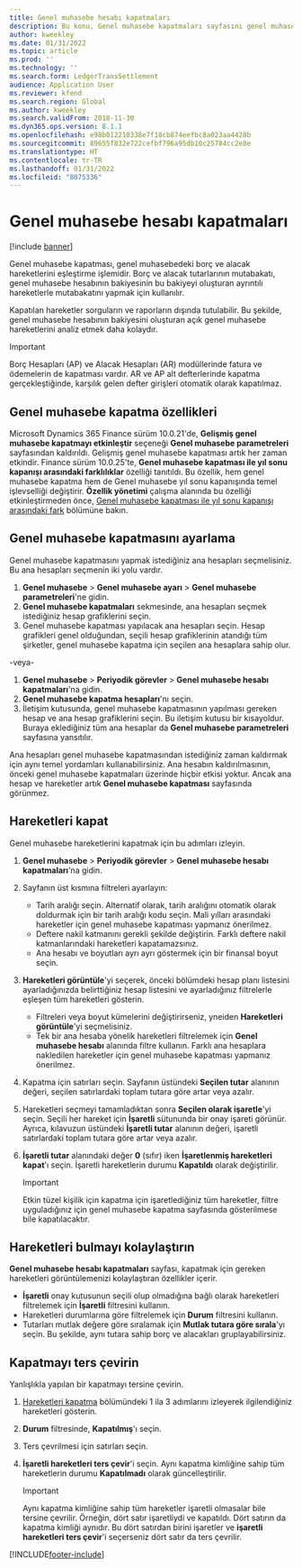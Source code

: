 ```yaml
---
title: Genel muhasebe hesabı kapatmaları
description: Bu konu, Genel muhasebe kapatmaları sayfasını genel muhasebe hareketlerini kapatmak ve kapatmaları geri almak için nasıl kullanılacağını açıklar.
author: kweekley
ms.date: 01/31/2022
ms.topic: article
ms.prod: ''
ms.technology: ''
ms.search.form: LedgerTransSettlement
audience: Application User
ms.reviewer: kfend
ms.search.region: Global
ms.author: kweekley
ms.search.validFrom: 2018-11-30
ms.dyn365.ops.version: 8.1.1
ms.openlocfilehash: e98b012210338e7f18cb874eefbc8a023aa4428b
ms.sourcegitcommit: 89655f832e722cefbf796a95db10c25784cc2e8e
ms.translationtype: HT
ms.contentlocale: tr-TR
ms.lasthandoff: 01/31/2022
ms.locfileid: "8075336"
---
```

# <a name="ledger-settlements"></a>Genel muhasebe hesabı kapatmaları

[!include [banner](../includes/banner.md)]

Genel muhasebe kapatması, genel muhasebedeki borç ve alacak hareketlerini eşleştirme işlemidir. Borç ve alacak tutarlarının mutabakatı, genel muhasebe hesabının bakiyesinin bu bakiyeyi oluşturan ayrıntılı hareketlerle mutabakatını yapmak için kullanılır.

Kapatılan hareketler sorguların ve raporların dışında tutulabilir. Bu şekilde, genel muhasebe hesabının bakiyesini oluşturan açık genel muhasebe hareketlerini analiz etmek daha kolaydır.

> [!IMPORTANT] 
> Borç Hesapları (AP) ve Alacak Hesapları (AR) modüllerinde fatura ve ödemelerin de kapatması vardır. AR ve AP alt defterlerinde kapatma gerçekleştiğinde, karşılık gelen defter girişleri otomatik olarak kapatılmaz.

## <a name="ledger-settlement-features"></a>Genel muhasebe kapatma özellikleri
Microsoft Dynamics 365 Finance sürüm 10.0.21'de, **Gelişmiş genel muhasebe kapatmayı etkinleştir** seçeneği **Genel muhasebe parametreleri** sayfasından kaldırıldı. Gelişmiş genel muhasebe kapatması artık her zaman etkindir.
Finance sürüm 10.0.25'te, **Genel muhasebe kapatması ile yıl sonu kapanışı arasındaki farklılıklar** özelliği tanıtıldı. Bu özellik, hem genel muhasebe kapatma hem de Genel muhasebe yıl sonu kapanışında temel işlevselliği değiştirir. **Özellik yönetimi** çalışma alanında bu özelliği etkinleştirmeden önce, [Genel muhasebe kapatması ile yıl sonu kapanışı arasındaki fark](awareness-between-ledger-settlement-year-end-close.md) bölümüne bakın.

## <a name="set-up-ledger-settlement"></a>Genel muhasebe kapatmasını ayarlama
Genel muhasebe kapatmasını yapmak istediğiniz ana hesapları seçmelisiniz. Bu ana hesapları seçmenin iki yolu vardır.

1. **Genel muhasebe** > **Genel muhasebe ayarı** > **Genel muhasebe parametreleri**'ne gidin.
2. **Genel muhasebe kapatmaları** sekmesinde, ana hesapları seçmek istediğiniz hesap grafiklerini seçin.
3. Genel muhasebe kapatması yapılacak ana hesapları seçin. Hesap grafikleri genel olduğundan, seçili hesap grafiklerinin atandığı tüm şirketler, genel muhasebe kapatma için seçilen ana hesaplara sahip olur.

  -veya-

1. **Genel muhasebe** > **Periyodik görevler** > **Genel muhasebe hesabı kapatmaları**'na gidin.
2. **Genel muhasebe kapatma hesapları**'nı seçin.
3. İletişim kutusunda, genel muhasebe kapatmasının yapılması gereken hesap ve ana hesap grafiklerini seçin. Bu iletişim kutusu bir kısayoldur. Buraya eklediğiniz tüm ana hesaplar da **Genel muhasebe parametreleri** sayfasına yansıtılır.

Ana hesapları genel muhasebe kapatmasından istediğiniz zaman kaldırmak için aynı temel yordamları kullanabilirsiniz. Ana hesabın kaldırılmasının, önceki genel muhasebe kapatmaları üzerinde hiçbir etkisi yoktur. Ancak ana hesap ve hareketler artık **Genel muhasebe kapatması** sayfasında görünmez.

## <a name="settle-transactions"></a><a name="settle-transactions"></a>Hareketleri kapat
Genel muhasebe hareketlerini kapatmak için bu adımları izleyin.

1. **Genel muhasebe** > **Periyodik görevler** > **Genel muhasebe hesabı kapatmaları**'na gidin.
2. Sayfanın üst kısmına filtreleri ayarlayın:

    - Tarih aralığı seçin. Alternatif olarak, tarih aralığını otomatik olarak doldurmak için bir tarih aralığı kodu seçin. Mali yılları arasındaki hareketler için genel muhasebe kapatması yapmanız önerilmez.
    - Deftere nakil katmanını gerekli şekilde değiştirin. Farklı deftere nakil katmanlarındaki hareketleri kapatamazsınız.
    - Ana hesabı ve boyutları ayrı ayrı göstermek için bir finansal boyut seçin.

3. **Hareketleri görüntüle**'yi seçerek, önceki bölümdeki hesap planı listesini ayarladığınızda belirttiğiniz hesap listesini ve ayarladığınız filtrelerle eşleşen tüm hareketleri gösterin.

    - Filtreleri veya boyut kümelerini değiştirirseniz, yneiden **Hareketleri görüntüle**'yi seçmelisiniz.
    - Tek bir ana hesaba yönelik hareketleri filtrelemek için **Genel muhasebe hesabı** alanında filtre kullanın. Farklı ana hesaplara nakledilen hareketler için genel muhasebe kapatması yapmanız önerilmez.

4. Kapatma için satırları seçin. Sayfanın üstündeki **Seçilen tutar** alanının değeri, seçilen satırlardaki toplam tutara göre artar veya azalır.
5. Hareketleri seçmeyi tamamladıktan sonra **Seçilen olarak işaretle**'yi seçin. Seçili her hareket için **İşaretli** sütununda bir onay işareti görünür. Ayrıca, kılavuzun üstündeki **İşaretli tutar** alanının değeri, işaretli satırlardaki toplam tutara göre artar veya azalır.
6. **İşaretli tutar** alanındaki değer **0** (sıfır) iken **İşaretlenmiş hareketleri kapat**'ı seçin. İşaretli hareketlerin durumu **Kapatıldı** olarak değiştirilir.

    > [!IMPORTANT]
    > Etkin tüzel kişilik için kapatma için işaretlediğiniz tüm hareketler, filtre uyguladığınız için genel muhasebe kapatma sayfasında gösterilmese bile kapatılacaktır.

## <a name="make-transactions-easier-to-find"></a>Hareketleri bulmayı kolaylaştırın
**Genel muhasebe hesabı kapatmaları** sayfası, kapatmak için gereken hareketleri görüntülemenizi kolaylaştıran özellikler içerir.

- **İşaretli** onay kutusunun seçili olup olmadığına bağlı olarak hareketleri filtrelemek için **İşaretli** filtresini kullanın.
- Hareketleri durumlarına göre filtrelemek için **Durum** filtresini kullanın.
- Tutarları mutlak değere göre sıralamak için **Mutlak tutara göre sırala**'yı seçin. Bu şekilde, aynı tutara sahip borç ve alacakları gruplayabilirsiniz.

## <a name="reverse-a-settlement"></a>Kapatmayı ters çevirin
Yanlışlıkla yapılan bir kapatmayı tersine çevirin.

1. [Hareketleri kapatma](#settle-transactions) bölümündeki 1 ila 3 adımlarını izleyerek ilgilendiğiniz hareketleri gösterin.
2. **Durum** filtresinde, **Kapatılmış**'ı seçin.
3. Ters çevrilmesi için satırları seçin.
4. **İşaretli hareketleri ters çevir**'i seçin. Aynı kapatma kimliğine sahip tüm hareketlerin durumu **Kapatılmadı** olarak güncelleştirilir.

    > [!IMPORTANT]
    > Aynı kapatma kimliğine sahip tüm hareketler işaretli olmasalar bile tersine çevrilir. Örneğin, dört satır işaretliydi ve kapatıldı. Dört satırın da kapatma kimliği aynıdır. Bu dört satırdan birini işaretler ve **işaretli hareketleri ters çevir**'i seçerseniz dört satır da ters çevrilir.





[!INCLUDE[footer-include](../../includes/footer-banner.md)]
